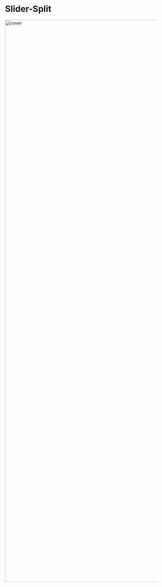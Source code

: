 # Slider-Split

<img width="1852" alt="cover" src="https://user-images.githubusercontent.com/10698943/215151241-2372d5bc-e594-465c-9183-7c5df3afe55c.png">
